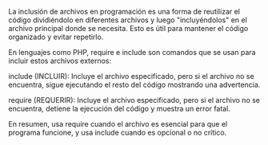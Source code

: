 La inclusión de archivos en programación es una forma de reutilizar el código dividiéndolo en diferentes archivos y luego "incluyéndolos" en el archivo principal donde se necesita. Esto es útil para mantener el código organizado y evitar repetirlo.

En lenguajes como PHP, require e include son comandos que se usan para incluir estos archivos externos:

include (INCLUIR): Incluye el archivo especificado, pero si el archivo no se encuentra, sigue ejecutando el resto del código mostrando una advertencia.

require (REQUERIR): Incluye el archivo especificado, pero si el archivo no se encuentra, detiene la ejecución del código y muestra un error fatal.

En resumen, usa require cuando el archivo es esencial para que el programa funcione, y usa include cuando es opcional o no crítico.